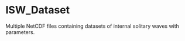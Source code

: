 # ISW_Dataset
Multiple NetCDF files containing datasets of internal solitary waves with parameters.
